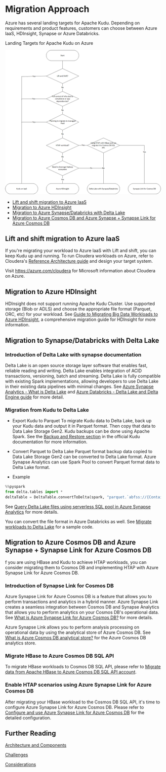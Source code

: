 # Migration Approach

Azure has several landing targets for Apache Kudu. Depending on requirements and product features, customers can choose between Azure IaaS, HDInsight, Synapse or Azure Databricks.  

Landing Targets for Apache Kudu on Azure

![Landing Targets for Apache Kudu on Azure](../images/flowchart-kudu-azure-landing-targets.png)

- [Lift and shift migration to Azure IaaS](#lift-and-shift-migration-to-azure-iaas)
- [Migration to Azure HDInsight](#migration-to-hdinsight-interactive-hive-cluster)
- [Migration to Azure Synapse/Databricks with Delta Lake](#migration-to-synapsedatabricks-with-delta-lake)
- [Migration to Azure Cosmos DB and Azure Synapse + Synapse Link for Azure Cosmos DB](#migration-to-azure-cosmos-db-and-azure-synapse-synapse-link-for-azure-cosmos-db)

## Lift and shift migration to Azure IaaS
If you're migrating your workload to Azure IaaS with Lift and shift, you can keep Kudu up and running. To run Cloudera workloads on Azure, refer to Cloudera's [Reference Architecture guide](https://docs.cloudera.com/documentation/other/reference-architecture/topics/ra_azure_deployment.html) and design your target system.

Visit https://azure.com/cloudera for Microsoft information about Cloudera on Azure.

## Migration to Azure HDInsight
HDInsight does not support running Apache Kudu Cluster. Use supported storage (Blob or ADLS) and choose the appropriate file format (Parquet, ORC, etc) for your workload.
See [Guide to Migrating Big Data Workloads to Azure HDInsight](https://azure.microsoft.com/resources/migrating-big-data-workloads-hdinsight/), a comprehensive migration guide for HDInsight for more information.

## Migration to Synapse/Databricks with Delta Lake
### Introduction of Delta Lake with synapse documentation
Delta Lake is an open source storage layer software that enables fast, reliable reading and writing. Delta Lake enables integration of ACID transactions, versioning, batch and streaming. Delta Lake is fully compatible with existing Spark implementations, allowing developers to use Delta Lake in their existing data pipelines with minimal changes. 
See [Azure Synapse Analytics - What is Delta Lake](https://docs.microsoft.com/azure/synapse-analytics/spark/apache-spark-what-is-delta-lake) and [Azure Databricks - Delta Lake and Delta Engine guide](https://docs.microsoft.com/azure/databricks/delta/) for more detail.

### Migration from Kudu to Delta Lake

- Export Kudu to Parquet
To migrate Kudu data to Delta Lake, back up your Kudu data and output it in Parquet format. Then copy that data to Data Lake Storage Gen2. Kudu backups can be done using Apache Spark. See the [Backup and Restore section](https://kudu.apache.org/docs/administration.html#backup) in the official Kudu documentation for more information.

- Convert Parquet to Delta Lake
Parquet format backup data copied to Data Lake Storage Gen2 can be converted to Delta Lake format.
Azure Synapse Analytics can use Spark Pool to convert Parquet format data to Delta Lake format.

- Example

```python
%%pyspark
from delta.tables import *
deltaTable = DeltaTable.convertToDelta(spark, "parquet.`abfss://{ContainerName}@{StorageAccountName}.dfs.core.windows.net/folder`")
```

See [Query Delta Lake files using serverless SQL pool in Azure Synapse Analytics](https://docs.microsoft.com/azure/synapse-analytics/sql/query-delta-lake-format) for more details.

You can convert the file format in Azure Databricks as well. See [Migrate workloads to Delta Lake](https://docs.microsoft.com/en-us/azure/databricks/delta/porting) for a sample code.

## Migration to Azure Cosmos DB and Azure Synapse + Synapse Link for Azure Cosmos DB
f you are using HBase and Kudu to achieve HTAP workloads, you can consider migrating them to Cosmos DB and implementing HTAP with Azure Synapse Link for Azure Cosmos DB.

### Introduction of Synapse Link for Cosmos DB
Azure Synapse Link for Azure Cosmos DB is a feature that allows you to perform transactions and analytics in a hybrid manner. Azure Synapse Link creates a seamless integration between Cosmos DB and Synapse Analytics that allows you to perform analytics on your Cosmos DB's operational data. See [What is Azure Synapse Link for Azure Cosmos DB?](https://docs.microsoft.com/azure/cosmos-db/synapse-link) for more details.

Azure Synapse Link allows you to perform analysis processing on operational data by using the analytical store of Azure Cosmos DB. See [What is Azure Cosmos DB analytical store?](https://docs.microsoft.com/azure/cosmos-db/analytical-store-introduction) for the Azure Cosmos DB analytics store.

### Migrate HBase to Azure Cosmos DB SQL API
To migrate HBase workloads to Cosmos DB SQL API, please refer to [Migrate data from Apache HBase to Azure Cosmos DB SQL API account](https://docs.microsoft.com/azure/cosmos-db/sql/migrate-hbase-to-cosmos-db).

### Enable HTAP scenarios using Azure Synapse Link for Azure Cosmos DB 
After migrating your HBase workload to the Cosmos DB SQL API, it's time to configure Azure Synapse Link for Azure Cosmos DB. Please refer to [Configure and use Azure Synapse Link for Azure Cosmos DB](https://docs.microsoft.com/azure/cosmos-db/configure-synapse-link) for the detailed configuration.

## Further Reading

[Architecture and Components](readme.md)

[Challenges](challenges.md)

[Considerations](considerations.md)
